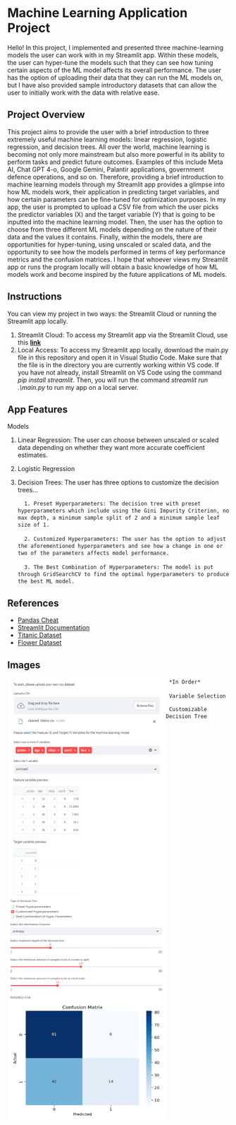 # Machine Learning Application Project
Hello! In this project, I implemented and presented three machine-learning models the user can work with in my Streamlit app. Within these models, the user can hyper-tune the models such that they can see how tuning certain aspects of the ML model affects its overall performance. The user has the option of uploading their data that they can run the ML models on, but I have also provided sample introductory datasets that can allow the user to initially work with the data with relative ease. 

## Project Overview
This project aims to provide the user with a brief introduction to three extremely useful machine learning models: linear regression, logistic regression, and decision trees. All over the world, machine learning is becoming not only more mainstream but also more powerful in its ability to perform tasks and predict future outcomes. Examples of this include Meta AI, Chat GPT 4-o, Google Gemini, Palantir applications, government defence operations, and so on. Therefore, providing a brief introduction to machine learning models through my Streamlit app provides a glimpse into how ML models work, their application in predicting target variables, and how certain parameters can be fine-tuned for optimization purposes. In my app, the user is prompted to upload a CSV file from which the user picks the predictor variables (X) and the target variable (Y) that is going to be inputted into the machine learning model. Then, the user has the option to choose from three different ML models depending on the nature of their data and the values it contains. Finally, within the models, there are opportunities for hyper-tuning, using unscaled or scaled data, and the opportunity to see how the models performed in terms of key performance metrics and the confusion matrices. I hope that whoever views my Streamlit app or runs the program locally will obtain a basic knowledge of how ML models work and become inspired by the future applications of ML models. 

## Instructions
You can view my project in two ways: the Streamlit Cloud or running the Streamlit app locally. 
1. Streamlit Cloud: To access my Streamlit app via the Streamlit Cloud, use this **[link](https://peri-data-science-portfolio-bclqv6kiypneixue5ptnwv.streamlit.app/)**
2. Local Access: To access my Streamlit app locally, download the main.py file in this repository and open it in Visual Studio Code. Make sure that the file is in the directory you are currently working within VS code. If you have not already, install Streamlit on VS Code using the command *pip install streamlit*. Then, you will run the command *streamlit run .\main.py* to run my app on a local server. 

## App Features 
Models 
1. Linear Regression: The user can choose between unscaled or scaled data depending on whether they want more accurate coefficient estimates.

2. Logistic Regression

3. Decision Trees: The user has three options to customize the decision trees...
   
         1. Preset Hyperparameters: The decision tree with preset hyperparameters which include using the Gini Impurity Criterion, no max depth, a minimum sample split of 2 and a minimum sample leaf size of 1.
   
         2. Customized Hyperparameters: The user has the option to adjust the aforementioned hyperparameters and see how a change in one or two of the parameters affects model performance.
   
         3. The Best Combination of Hyperparameters: The model is put through GridSearchCV to find the optimal hyperparameters to produce the best ML model.
   
## References 
- [Pandas Cheat](https://pandas.pydata.org/Pandas_Cheat_Sheet.pdf)
- [Streamlit Documentation](https://docs.streamlit.io/)
- [Titanic Dataset](https://www.kaggle.com/c/titanic/data)
- [Flower Dataset](https://www.kaggle.com/datasets/niranjandasmm/irisnumericdatasetcsv)

## Images
<img align="left" width="360" height="500" src="https://github.com/roccoperi/PERI-Data-Science-Portfolio/blob/main/MLStreamlitApp/photos/Selecting%20of%20Variables%20for%20ML%20Model.png"> 

     *In Order*
  
     Variable Selection

<img align="left" width="360" height="500" src="https://github.com/roccoperi/PERI-Data-Science-Portfolio/blob/main/MLStreamlitApp/photos/Customized%20Decision%20Tree.png"> 

     Customizable Decision Tree 



